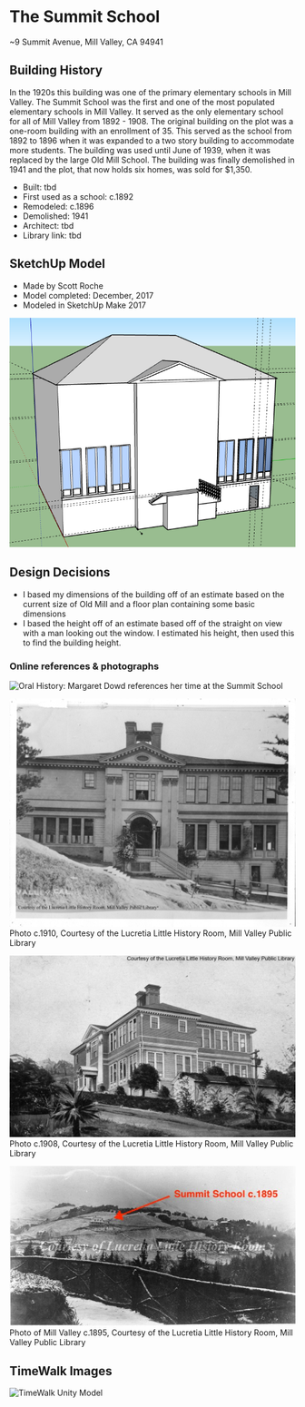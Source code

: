 # The Summit School
~9 Summit Avenue, Mill Valley, CA 94941

## Building History

In the 1920s this building was one of the primary elementary schools in Mill Valley. The Summit School was the first and one of the most populated elementary schools in Mill Valley. It served as the only elementary school for all of Mill Valley from 1892 - 1908. The original building on the plot was a one-room building with an enrollment of 35. This served as the school from 1892 to 1896 when it was expanded to a two story building to accommodate more students. The building was used until June of 1939, when it was replaced by the large Old Mill School. The building was finally demolished in 1941 and the plot, that now holds six homes, was sold for $1,350.

- Built: tbd
- First used as a school: c.1892
- Remodeled: c.1896
- Demolished: 1941
- Architect: tbd
- Library link: tbd

## SketchUp Model

- Made by Scott Roche
- Model completed: December, 2017
- Modeled in SketchUp Make 2017

![SketchUp Make 2017 model screenshot](https://github.com/TimeWalkOrg/building-mill-valley-ca-summit-school/blob/master/summit-school-1920.jpg)

## Design Decisions
- I based my dimensions of the building off of an estimate based on the current size of Old Mill and a floor plan containing some basic dimensions
- I based the height off of an estimate based off of the straight on view with a man looking out the window. I estimated his height, then used this to find the building height.

### Online references & photographs
![Oral History: Margaret Dowd](http://millvalley.pastperfectonline.com/archive/22CF0E22-06CE-4FFC-AE9F-219091428009) references her time at the Summit School

![Photo c.1910](https://github.com/TimeWalkOrg/building-mill-valley-ca-summit-school/blob/master/summit-school-c1910-MVU1390.jpg) Photo c.1910, Courtesy of the Lucretia Little History Room, Mill Valley Public Library 

![Photo c.1908](https://github.com/TimeWalkOrg/building-mill-valley-ca-summit-school/blob/master/summit-school-c1908-MVN1482.jpg)Photo c.1908, Courtesy of the Lucretia Little History Room, Mill Valley Public Library 

![Image from 1895](https://github.com/TimeWalkOrg/building-mill-valley-ca-summit-school/blob/master/summit-school-mvu3077.jpg) Photo of Mill Valley c.1895, Courtesy of the Lucretia Little History Room, Mill Valley Public Library 

## TimeWalk Images
![TimeWalk Unity Model](tbd)
